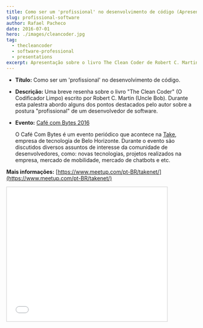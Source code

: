 ```yaml
---
title: Como ser um 'profissional' no desenvolvimento de código (Apresentação)
slug: profissional-software
author: Rafael Pacheco
date: 2016-07-01
hero: ./images/cleancoder.jpg
tag:
  - thecleancoder
  - software-professional
  - presentations
excerpt: Apresentação sobre o livro The Clean Coder de Robert C. Martin.
---
```


- **Título:** <span class="evidence">Como ser um 'profissional' no desenvolvimento de código.</span>
- **Descrição:** Uma breve resenha sobre o livro "The Clean Coder" (O Codificador Limpo) escrito por Robert C. Martin (Uncle Bob). Durante esta palestra abordo alguns dos pontos destacados pelo autor sobre a postura "profissional" de um desenvolvedor de software.

- **Evento:** [Café com Bytes 2016](https://www.meetup.com/pt-BR/BHTEC-Talks/events/222168031/)

  O Café Com Bytes é um evento periódico que acontece na [Take](http://take.net), empresa de tecnologia de Belo Horizonte. Durante o evento são discutidos diversos assuntos de interesse da comunidade de desenvolvedores, como: novas tecnologias, projetos realizados na empresa, mercado de mobilidade, mercado de chatbots e etc.

**Mais informações:** [https://www.meetup.com/pt-BR/takenet/](https://www.meetup.com/pt-BR/takenet/)

<iframe src="//www.slideshare.net/slideshow/embed_code/key/CLe0KDXcFOAICn" width="425" height="355" frameborder="0" marginwidth="0" marginheight="0" scrolling="no" style="border:1px solid #CCC; border-width:1px; margin-bottom:5px; max-width: 100%;" allowfullscreen> </iframe>
